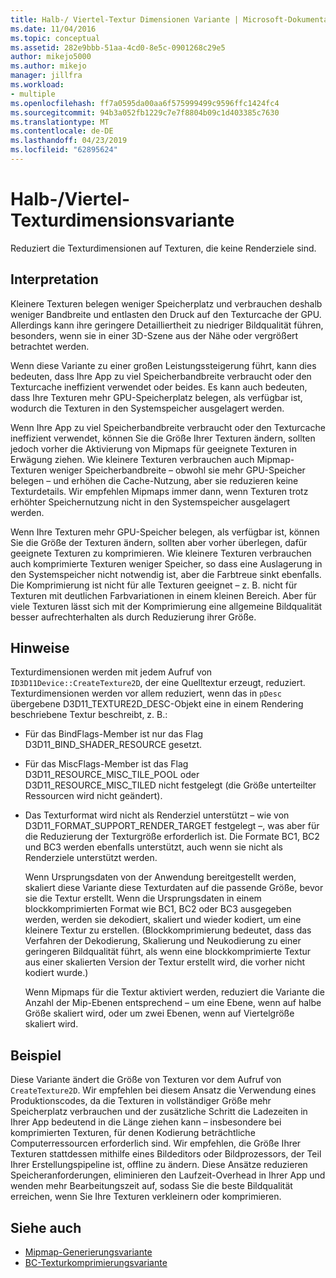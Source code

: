```yaml
---
title: Halb-/ Viertel-Textur Dimensionen Variante | Microsoft-Dokumentation
ms.date: 11/04/2016
ms.topic: conceptual
ms.assetid: 282e9bbb-51aa-4cd0-8e5c-0901268c29e5
author: mikejo5000
ms.author: mikejo
manager: jillfra
ms.workload:
- multiple
ms.openlocfilehash: ff7a0595da00aa6f575999499c9596ffc1424fc4
ms.sourcegitcommit: 94b3a052fb1229c7e7f8804b09c1d403385c7630
ms.translationtype: MT
ms.contentlocale: de-DE
ms.lasthandoff: 04/23/2019
ms.locfileid: "62895624"
---
```

# <a name="halfquarter-texture-dimensions-variant"></a>Halb-/Viertel-Texturdimensionsvariante
Reduziert die Texturdimensionen auf Texturen, die keine Renderziele sind.

## <a name="interpretation"></a>Interpretation
 Kleinere Texturen belegen weniger Speicherplatz und verbrauchen deshalb weniger Bandbreite und entlasten den Druck auf den Texturcache der GPU. Allerdings kann ihre geringere Detailliertheit zu niedriger Bildqualität führen, besonders, wenn sie in einer 3D-Szene aus der Nähe oder vergrößert betrachtet werden.

 Wenn diese Variante zu einer großen Leistungssteigerung führt, kann dies bedeuten, dass Ihre App zu viel Speicherbandbreite verbraucht oder den Texturcache ineffizient verwendet oder beides. Es kann auch bedeuten, dass Ihre Texturen mehr GPU-Speicherplatz belegen, als verfügbar ist, wodurch die Texturen in den Systemspeicher ausgelagert werden.

 Wenn Ihre App zu viel Speicherbandbreite verbraucht oder den Texturcache ineffizient verwendet, können Sie die Größe Ihrer Texturen ändern, sollten jedoch vorher die Aktivierung von Mipmaps für geeignete Texturen in Erwägung ziehen. Wie kleinere Texturen verbrauchen auch Mipmap-Texturen weniger Speicherbandbreite – obwohl sie mehr GPU-Speicher belegen – und erhöhen die Cache-Nutzung, aber sie reduzieren keine Texturdetails. Wir empfehlen Mipmaps immer dann, wenn Texturen trotz erhöhter Speichernutzung nicht in den Systemspeicher ausgelagert werden.

 Wenn Ihre Texturen mehr GPU-Speicher belegen, als verfügbar ist, können Sie die Größe der Texturen ändern, sollten aber vorher überlegen, dafür geeignete Texturen zu komprimieren. Wie kleinere Texturen verbrauchen auch komprimierte Texturen weniger Speicher, so dass eine Auslagerung in den Systemspeicher nicht notwendig ist, aber die Farbtreue sinkt ebenfalls. Die Komprimierung ist nicht für alle Texturen geeignet – z. B. nicht für Texturen mit deutlichen Farbvariationen in einem kleinen Bereich. Aber für viele Texturen lässt sich mit der Komprimierung eine allgemeine Bildqualität besser aufrechterhalten als durch Reduzierung ihrer Größe.

## <a name="remarks"></a>Hinweise
 Texturdimensionen werden mit jedem Aufruf von `ID3D11Device::CreateTexture2D`, der eine Quelltextur erzeugt, reduziert. Texturdimensionen werden vor allem reduziert, wenn das in `pDesc` übergebene D3D11_TEXTURE2D_DESC-Objekt eine in einem Rendering beschriebene Textur beschreibt, z. B.:

- Für das BindFlags-Member ist nur das Flag D3D11_BIND_SHADER_RESOURCE gesetzt.

- Für das MiscFlags-Member ist das Flag D3D11_RESOURCE_MISC_TILE_POOL oder D3D11_RESOURCE_MISC_TILED nicht festgelegt (die Größe unterteilter Ressourcen wird nicht geändert).

- Das Texturformat wird nicht als Renderziel unterstützt – wie von D3D11_FORMAT_SUPPORT_RENDER_TARGET festgelegt –, was aber für die Reduzierung der Texturgröße erforderlich ist. Die Formate BC1, BC2 und BC3 werden ebenfalls unterstützt, auch wenn sie nicht als Renderziele unterstützt werden.

  Wenn Ursprungsdaten von der Anwendung bereitgestellt werden, skaliert diese Variante diese Texturdaten auf die passende Größe, bevor sie die Textur erstellt. Wenn die Ursprungsdaten in einem blockkomprimierten Format wie BC1, BC2 oder BC3 ausgegeben werden, werden sie dekodiert, skaliert und wieder kodiert, um eine kleinere Textur zu erstellen. (Blockkomprimierung bedeutet, dass das Verfahren der Dekodierung, Skalierung und Neukodierung zu einer geringeren Bildqualität führt, als wenn eine blockkomprimierte Textur aus einer skalierten Version der Textur erstellt wird, die vorher nicht kodiert wurde.)

  Wenn Mipmaps für die Textur aktiviert werden, reduziert die Variante die Anzahl der Mip-Ebenen entsprechend – um eine Ebene, wenn auf halbe Größe skaliert wird, oder um zwei Ebenen, wenn auf Viertelgröße skaliert wird.

## <a name="example"></a>Beispiel
 Diese Variante ändert die Größe von Texturen vor dem Aufruf von `CreateTexture2D`. Wir empfehlen bei diesem Ansatz die Verwendung eines Produktionscodes, da die Texturen in vollständiger Größe mehr Speicherplatz verbrauchen und der zusätzliche Schritt die Ladezeiten in Ihrer App bedeutend in die Länge ziehen kann – insbesondere bei komprimierten Texturen, für denen Kodierung beträchtliche Computerressourcen erforderlich sind. Wir empfehlen, die Größe Ihrer Texturen stattdessen mithilfe eines Bildeditors oder Bildprozessors, der Teil Ihrer Erstellungspipeline ist, offline zu ändern. Diese Ansätze reduzieren Speicheranforderungen, eliminieren den Laufzeit-Overhead in Ihrer App und wenden mehr Bearbeitungszeit auf, sodass Sie die beste Bildqualität erreichen, wenn Sie Ihre Texturen verkleinern oder komprimieren.

## <a name="see-also"></a>Siehe auch
- [Mipmap-Generierungsvariante](mip-map-generation-variant.md)
- [BC-Texturkomprimierungsvariante](bc-texture-compression-variant.md)